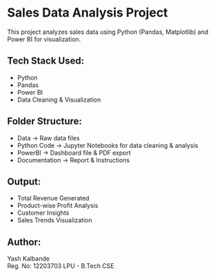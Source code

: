 # Sales Data Analysis Project

This project analyzes sales data using Python (Pandas, Matplotlib) and Power BI for visualization.

## Tech Stack Used:
- Python
- Pandas
- Power BI
- Data Cleaning & Visualization

## Folder Structure:
- Data → Raw data files
- Python Code → Jupyter Notebooks for data cleaning & analysis
- PowerBI → Dashboard file & PDF export
- Documentation → Report & Instructions

## Output:
- Total Revenue Generated
- Product-wise Profit Analysis
- Customer Insights
- Sales Trends Visualization

## Author:
Yash Kalbande  
Reg. No: 12203703 
LPU - B.Tech CSE  

